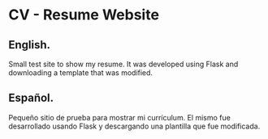 # CV - Resume Website

## English.
Small test site to show my resume. It was developed using Flask and downloading a template that was modified.

## Español.
Pequeño sitio de prueba para mostrar mi currículum. El mismo fue desarrollado usando Flask y descargando una plantilla que fue modificada.
